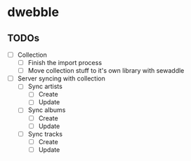 # dwebble

## TODOs

- [ ] Collection 
    - [ ] Finish the import process
    - [ ] Move collection stuff to it's own library with sewaddle
- [ ] Server syncing with collection
    - [ ] Sync artists
        - [ ] Create 
        - [ ] Update
    - [ ] Sync albums
        - [ ] Create 
        - [ ] Update
    - [ ] Sync tracks
        - [ ] Create 
        - [ ] Update
